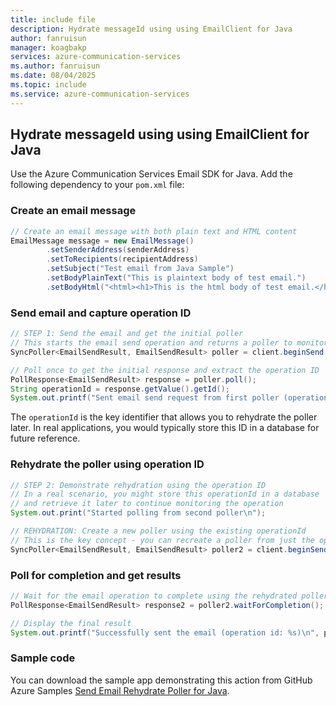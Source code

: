 ```yaml
---
title: include file
description: Hydrate messageId using using EmailClient for Java
author: fanruisun
manager: koagbakp
services: azure-communication-services
ms.author: fanruisun
ms.date: 08/04/2025
ms.topic: include
ms.service: azure-communication-services
---
```


## Hydrate messageId using using EmailClient for Java

Use the Azure Communication Services Email SDK for Java. Add the following dependency to your `pom.xml` file:


### Create an email message

```java
// Create an email message with both plain text and HTML content
EmailMessage message = new EmailMessage()
        .setSenderAddress(senderAddress)
        .setToRecipients(recipientAddress)
        .setSubject("Test email from Java Sample")
        .setBodyPlainText("This is plaintext body of test email.")
        .setBodyHtml("<html><h1>This is the html body of test email.</h1></html>");
```

### Send email and capture operation ID

```java
// STEP 1: Send the email and get the initial poller
// This starts the email send operation and returns a poller to monitor progress
SyncPoller<EmailSendResult, EmailSendResult> poller = client.beginSend(message);

// Poll once to get the initial response and extract the operation ID
PollResponse<EmailSendResult> response = poller.poll();
String operationId = response.getValue().getId();
System.out.printf("Sent email send request from first poller (operation id: %s)\n", operationId);
```

The `operationId` is the key identifier that allows you to rehydrate the poller later. In real applications, you would typically store this ID in a database for future reference.

### Rehydrate the poller using operation ID

```java
// STEP 2: Demonstrate rehydration using the operation ID
// In a real scenario, you might store this operationId in a database
// and retrieve it later to continue monitoring the operation
System.out.print("Started polling from second poller\n");

// REHYDRATION: Create a new poller using the existing operationId
// This is the key concept - you can recreate a poller from just the operationId
SyncPoller<EmailSendResult, EmailSendResult> poller2 = client.beginSend(operationId);
```

### Poll for completion and get results

```java
// Wait for the email operation to complete using the rehydrated poller
PollResponse<EmailSendResult> response2 = poller2.waitForCompletion();

// Display the final result
System.out.printf("Successfully sent the email (operation id: %s)\n", poller2.getFinalResult().getId());
```

### Sample code

You can download the sample app demonstrating this action from GitHub Azure Samples [Send Email Rehydrate Poller for Java](https://github.com/Azure-Samples/communication-services-java-quickstarts/tree/main/send-email-advanced/send-email-rehydrate-poller).